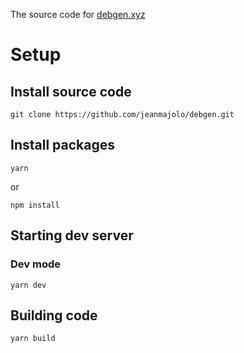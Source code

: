 The source code for [debgen.xyz](https://debgen.xyz)

# Setup

## Install source code

```
git clone https://github.com/jeanmajolo/debgen.git 
```

## Install packages

```
yarn
```

or

```
npm install
```

## Starting dev server

### Dev mode

```
yarn dev
```

## Building code

```
yarn build
```
